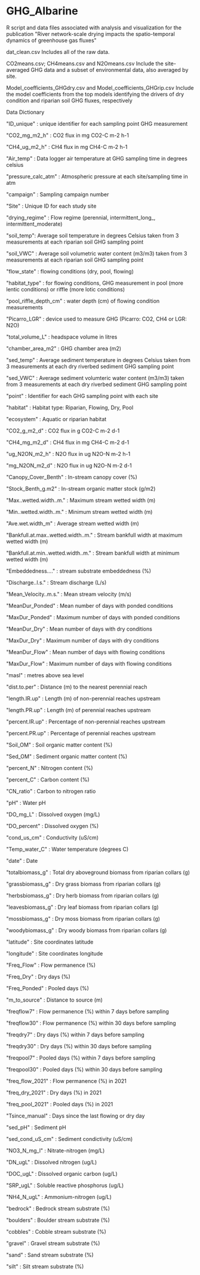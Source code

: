 # GHG_Albarine
R script and data files associated with analysis and visualization for the publication "River network-scale drying impacts the spatio-temporal dynamics of greenhouse gas fluxes" 

dat_clean.csv
Includes all of the raw data. 

CO2means.csv; CH4means.csv and N2Omeans.csv
Include the site-averaged GHG data and a subset of environmental data, also averaged by site.

Model_coefficients_GHGdry.csv and Model_coefficients_GHGrip.csv
Include the model coefficients from the top models identifying the drivers of dry condition and riparian soil GHG fluxes, respectively 

Data Dictionary

"ID_unique" : unique identifier for each sampling point GHG measurement  

"CO2_mg_m2_h" : CO2 flux in mg CO2-C m-2 h-1

"CH4_ug_m2_h" : CH4 flux in mg CH4-C m-2 h-1 

"Air_temp" : Data logger air temperature at GHG sampling time in degrees celsius   

"pressure_calc_atm" : Atmospheric pressure at each site/sampling time in atm    

"campaign" : Sampling campaign number

"Site" : Unique ID for each study site 

"drying_regime" : Flow regime (perennial, intermittent_long_, intermittent_moderate)

"soil_temp": Average soil temperature in degrees Celsius taken from 3 measurements at each riparian soil GHG sampling point    

"soil_VWC" : Average soil volumetric water content (m3/m3) taken from 3 measurements at each riparian soil GHG sampling point  

"flow_state" : flowing conditions (dry, pool, flowing)     

"habitat_type" : for flowing conditions, GHG measurement in pool (more lentic conditions) or riffle (more lotic conditions) 

"pool_riffle_depth_cm"  : water depth (cm) of flowing condition measurements     

"Picarro_LGR" : device used to measure GHG (Picarro: CO2, CH4 or LGR: N2O)   

"total_volume_L" : headspace volume in litres 

"chamber_area_m2" : GHG chamber area (m2) 

"sed_temp" :   Average sediment temperature in degrees Celsius taken from 3 measurements at each dry riverbed sediment GHG sampling point 

"sed_VWC" : Average sediment volumteric water content (m3/m3) taken from 3 measurements at each dry riverbed sediment GHG sampling point

"point" : Identifier for each GHG sampling point with each site 

"habitat" : Habitat type: Riparian, Flowing, Dry, Pool 

"ecosystem"  : Aquatic or riparian habitat   

"CO2_g_m2_d"   : CO2 flux in g CO2-C m-2 d-1  

"CH4_mg_m2_d"  : CH4 flux in mg CH4-C m-2 d-1   

"ug_N2ON_m2_h" : N2O flux in ug N2O-N m-2 h-1  

"mg_N2ON_m2_d"  : N2O flux in ug N2O-N m-2 d-1   

"Canopy_Cover_Benth" : In-stream canopy cover (%) 

"Stock_Benth_g.m2"  : In-stream organic matter stock (g/m2)   

"Max..wetted.width..m."  : Maximum stream wetted width (m) 

"Min..wetted.width..m."  : Minimum stream wetted width (m)   

"Ave.wet.width_m"  : Average stream wetted width (m)  

"Bankfull.at.max..wetted.width..m." : Stream bankfull width at maximum wetted width (m)

"Bankfull.at.min..wetted.width..m." : Stream bankfull width at minimum wetted width (m)

"Embeddedness...." : stream substrate embeddedness (%)      

"Discharge..l.s."  : Stream discharge (L/s)  

"Mean_Velocity..m.s."   : Mean stream velocity (m/s) 

"MeanDur_Ponded"   : Mean number of days with ponded conditions  

"MaxDur_Ponded"  : Maximum number of days with ponded conditions 

"MeanDur_Dry"   : Mean number of days with dry conditions

"MaxDur_Dry"   : Maximum number of days with dry conditions  

"MeanDur_Flow"  : Mean number of days with flowing conditions

"MaxDur_Flow"  : Maximum number of days with flowing conditions 

"masl"  : metres above sea level 

"dist.to.per"  : Distance (m) to the nearest perennial reach   

"length.IR.up"  : Length (m) of non-perennial reaches upstream 

"length.PR.up"  : Length (m) of perennial reaches upstream  

"percent.IR.up"  : Percentage of non-perennial reaches upstream

"percent.PR.up"  : Percentage of perennial reaches upstream  

"Soil_OM" : Soil organic matter content (%) 

"Sed_OM"  : Sediment organic matter content (%) 

"percent_N"  : Nitrogen content (%)  

"percent_C"  : Carbon content (%)

"CN_ratio"  : Carbon to nitrogen ratio

"pH"  : Water pH 

"DO_mg_L"  : Dissolved oxygen (mg/L)  

"DO_percent"  : Dissolved oxygen (%)   

"cond_us_cm"   : Conductivity (uS/cm)  

"Temp_water_C"   : Water temperature (degrees C)    

"date"  : Date                            

"totalbiomass_g"  : Total dry aboveground biomass from riparian collars (g)  

"grassbiomass_g"  : Dry grass biomass from riparian collars (g) 

"herbsbiomass_g"  : Dry herb biomass from riparian collars (g) 

"leavesbiomass_g"  : Dry leaf biomass from riparian collars (g) 

"mossbiomass_g"   : Dry moss biomass from riparian collars (g)

"woodybiomass_g"  : Dry woody biomass from riparian collars (g) 

"latitude"  : Site coordinates latitude 

"longitude"  : Site coordinates longitude 

"Freq_Flow"  : Flow permanence (%) 

"Freq_Dry"   : Dry days (%)  

"Freq_Ponded"  : Pooled days (%) 

"m_to_source"  : Distance to source (m)

"freqflow7" : Flow permanence (%) within 7 days before sampling 

"freqflow30" : Flow permanence (%) within 30 days before sampling 

"freqdry7"  : Dry days (%) within 7 days before sampling 

"freqdry30"   : Dry days (%) within 30 days before sampling

"freqpool7"    : Pooled days (%) within 7 days before sampling  

"freqpool30"   : Pooled days (%) within 30 days before sampling 

"freq_flow_2021"   : Flow permanence (%) in 2021 

"freq_dry_2021"  : Dry days (%) in 2021   

"freq_pool_2021"  : Pooled days (%) in 2021 

"Tsince_manual"  : Days since the last flowing or dry day   

"sed_pH"  :  Sediment pH 

"sed_cond_uS_cm" : Sediment condictivity (uS/cm)  

"NO3_N_mg_l"  : Nitrate-nitrogen (mg/L)  

"DN_ugL"  : Dissolved nitrogen (ug/L) 

"DOC_ugL"  : Dissolved organic carbon (ug/L)  

"SRP_ugL"   :   Soluble reactive phosphorus (ug/L) 

"NH4_N_ugL"  : Ammonium-nitrogen (ug/L)  

"bedrock"  : Bedrock stream substrate (%) 

"boulders"  : Boulder stream substrate (%) 

"cobbles"   : Cobble stream substrate (%)

"gravel"  : Gravel stream substrate (%)  

"sand" : Sand stream substrate (%) 

"silt"   : Silt stream substrate (%)                           
